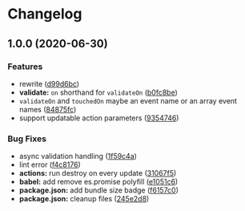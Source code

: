 # Changelog

## 1.0.0 (2020-06-30)


### Features

* rewrite ([d99d6bc](https://www.github.com/kenoxa/svelte-formup/commit/d99d6bcf75da943100c262ae09e404841e935395))
* **validate:** `on` shorthand for `validateOn` ([b0fc8be](https://www.github.com/kenoxa/svelte-formup/commit/b0fc8be5e5410fcaa77358530b8baea3d389668a))
* `validateOn` and `touchedOn` maybe an event name or an array event names ([84875fc](https://www.github.com/kenoxa/svelte-formup/commit/84875fc6a2c4a14439f7c594410f98fc35c94843))
* support updatable action parameters ([9354746](https://www.github.com/kenoxa/svelte-formup/commit/93547464d3e87cda510de4ea75dd26ecc7e98f1b))


### Bug Fixes

* async validation handling ([1f59c4a](https://www.github.com/kenoxa/svelte-formup/commit/1f59c4a00b7e2a6620704b240967569e788a0d5d))
* lint error ([f4c8176](https://www.github.com/kenoxa/svelte-formup/commit/f4c81766812ab7de03076a743ecdf4a9e1df0320))
* **actions:** run destroy on every update ([31067f5](https://www.github.com/kenoxa/svelte-formup/commit/31067f5ae260135e26aca67ef8ebdc0684339697))
* **babel:** add remove es.promise polyfill ([e1051c6](https://www.github.com/kenoxa/svelte-formup/commit/e1051c6d443c165a3e900c82dda6501d2f274d80))
* **package.json:** add bundle size badge ([f6157c0](https://www.github.com/kenoxa/svelte-formup/commit/f6157c09de0c7f9a0b2ff7711eca82d1860385e4))
* **package.json:** cleanup files ([245e2d8](https://www.github.com/kenoxa/svelte-formup/commit/245e2d88944254b6133f11476762f8f136c3f391))
